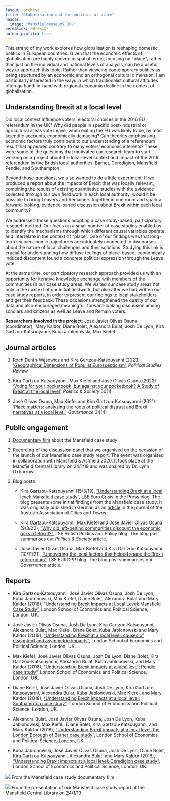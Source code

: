 ```yaml
---
layout: archive
title: "Globalisation and the politics of place"
header: 
  image: "Mansfieldmuseum5.JPG"
permalink: /Brexit/
author_profile: true
---
```


This strand of my work explores how globalisation is reshaping domestic politics in European countries. Given that the economic effects of globalisation are highly uneven in spatial terms, focusing on “place", rather than just on the individual and national levels of analysis, can be a useful way to approach this topic. Rather than vieweing contemporary politics as being structured by an economic and an orthogonal cultural dimension, I am particularly interested in the ways in which traditionalist cultural attitudes often go hand-in-hand with regional economic decline in the context of globalisation.

## Understanding Brexit at a local level

Did local context influence voters’ electoral choices in the 2016 EU referendum in the UK? Why did people in specific post-industrial or agricultural areas vote Leave, when exiting the EU was likely to be, by most scientific accounts, economically damaging? Can theories emphasising economic factors truly contribute to our understanding of a referendum result that appeared contrary to many voters’ economic interests? These were some of the questions that motivated our research team to start working on a project about the local-level context and impact of the 2016 referendum in five British local authorities: Barnet, Ceredigion, Mansfield, Pendle, and Southampton. 

Beyond those questions, we also wanted to do a little experiment: If we produced a report about the impacts of Brexit that was locally relevant, combining the results of existing quantitative studies with the evidence collected through our own field work in each local authority, would it be possible to bring Leavers and Remainers together in one room and spark a forward-looking, evidence-based discussion about Brexit within each local community? 

We addressed those questions adopting a case study-based, participatory research method. Our focus on a small number of case studies enabled us to identify the mechanisms through which different causal variables operate and interrelate in the context of “place”. One of our findings was that long-term socioeconomic trajectories are intricately connected to discourses about the nature of local challenges and their solutions. Studying this link is crucial for understanding how diffuse feelings of place-based, economically induced discontent found a concrete political expression through the Leave vote.

At the same time, our participatory research approach provided us with an opportunity for iterative knowledge exchange with members of the communities in our case study areas. We visited our case study areas not only in the context of our initial fieldwork, but also after we had written our case study reports, in order to present our findings to local stakeholders and get their feedback. These occasions strengthened the quality of our data and also encouraged meaningful, forward-looking discussion among scholars and citizens as well as Leave and Remain voters.

**Researchers involved in the project**: José Javier Olivas Osuna (coordinator), Mary Kaldor, Diane Bolet, Alexandra Bulat, Josh De Lyon, Kira Gartzou-Katsouyanni, Kuba Jablonowski, Max Kiefel

## Journal articles

1. Roch Dunin-Wąsowicz and Kira Gartzou-Katsouyanni (2023) ['Geographical Dimensions of Populist Euroscepticism'](https://doi.org/10.1177/14789299231201810), *Political Studies Review*

2.  Kira Gartzou-Katsouyanni, Max Kiefel and José Olivas Osuna (2022) [‘Voting for your pocketbook, but against your pocketbook? A Study of Brexit at the local level’](https://doi.org/10.1177/0032329221992198), *Politics & Society* 50(1) 

3. José Olivas Osuna, Max Kiefel and Kira Gartzou-Katsouyanni (2021) [‘Place matters: analyzing the roots of political distrust and Brexit narratives at a local level’](https://doi.org/10.1111/gove.12545), *Governance* 34(4)

## Public engagement

1. [Documentary film](https://www.youtube.com/watch?v=7tRq7h9EkDI) about the Mansfield case study

2. [Recording of the discussion panel](https://www.youtube.com/watch?v=vSOewUSRR5Y) that we organised on the occasion of the launch of our Mansfield case study report. The event was organised in collaboration with Mansfield & Ashfield 2020. It took place at the Mansfield Central Library on 24/1/19 and was chaired by Dr. Lynn Oxborrow.

3. Blog posts:
    
    * Kira Gartzou-Katsouyanni (15/3/19), [“Understanding Brexit at a local level: Mansfield case study”](https://blogs.lse.ac.uk/eurocrisispress/2019/03/15/brexit-mansfield-lse-report/), LSE Euro Crisis in the Press blog. The blog presents some initial findings from the Mansfield case study. It was originally published in German as an [article](https://www.staedtebund.gv.at/fileadmin/USERDATA/oegz/dokumente/OeGZ_4_2019.pdf) in the journal of the Austrian Association of Cities and Towns.

    *	Kira Gartzou-Katsouyanni, Max Kiefel and José Javier Olivas Osuna (9/3/22), [“Why did left-behind communities discount the economic risks of Brexit?”](https://blogs.lse.ac.uk/politicsandpolicy/why-did-left-behind-communities-discount-the-economic-risks-of-brexit/), LSE British Politics and Policy blog. The blog post summarises our *Politics & Society* article.

    * José Javier Olivas Osuna, Max Kiefel and Kira Gartzou-Katsouyanni (10/11/21), [“Uncovering the local factors that helped shape the Brexit referendum”]( https://blogs.lse.ac.uk/europpblog/2021/11/10/uncovering-the-local-factors-that-helped-shape-the-brexit-referendum/), LSE EUROPP blog. The blog post summarises our *Governance* article.



## Reports

*	Kira Gartzou-Katsouyanni, José Javier Olivas Osuna, Josh De Lyon, Kuba Jablonowski, Max Kiefel, Diane Bolet, Alexandra Bulat and Mary Kaldor (2018), [“Understanding Brexit Impacts at Local Level: Mansfield Case Study”](http://eprints.lse.ac.uk/90393/1/Kaldor_Brexit_Report_Mansfield_2018.pdf), London School of Economics and Political Science, London, UK.  

*	José Javier Olivas Osuna, Josh De Lyon, Kira Gartzou-Katsouyanni, Alexandra Bulat, Max Kiefel, Diane Bolet, Kuba Jablonowski and Mary Kaldor (2019), [“Understanding Brexit at a local level: causes of discontent and asymmetric impacts”](http://eprints.lse.ac.uk/100204/1/Olivas_et_Brexit_at_a_local_Publishedt.pdf), London School of Economics and Political Science, London, UK. 

*	Max Kiefel, José Javier Olivas Osuna, Josh De Lyon, Diane Bolet, Kira Gartzou-Katsouyanni, Alexandra Bulat, Kuba Jablonowski, and Mary Kaldor (2018), [“Understanding Brexit impacts at a local level: Pendle case study”](http://eprints.lse.ac.uk/90324/1/Kaldor_Brexit_Report_Pendle_2018.pdf), London School of Economics and Political Science, London, UK. 

*	Diane Bolet, José Javier Olivas Osuna, Josh De Lyon, Kira Gartzou-Katsouyanni, Alexandra Bulat, Kuba Jablonowski, Max Kiefel, and Mary Kaldor (2018), [“Understanding Brexit impacts at a local level: Southampton case study”](http://eprints.lse.ac.uk/90386/3/Kaldor_Brexit_Report_Southampton_Published_v4.pdf), London School of Economics and Political Science, London, UK. 

*	Alexandra Bulat, José Javier Olivas Osuna, Josh De Lyon, Kuba Jablonowski, Max Kiefel, Diane Bolet, Kira Gartzou-Katsouyanni, and Mary Kaldor (2018), [“Understanding Brexit impacts at a local level: the London Borough of Barnet case study”](http://eprints.lse.ac.uk/90230/1/Kaldor_Brexit_Report_Barnet_2018.pdf), London School of Economics and Political Science, London, UK. 

*	Kuba Jablonowski, José Javier Olivas Osuna, Josh De Lyon, Diane Bolet, Kira Gartzou-Katsouyanni, Alexandra Bulat, and Mary Kaldor (2018), [“Understanding Brexit impacts at a local level: Ceredigion case study”](http://eprints.lse.ac.uk/90387/1/Olivas-Osuna__brexit-report-ceredigion.pdf), London School of Economics and Political Science, London, UK. 

[![](/images/Mansfielddocumentary3.jpeg)](https://www.youtube.com/watch?v=7tRq7h9EkDI)
From the Mansfield case study documentary film

[![](/images/Mansfieldevent.jpeg)](https://www.youtube.com/watch?v=vSOewUSRR5Y)
From the presentation of our Mansfield case study report at the Mansfield Central Library on 24/1/19 